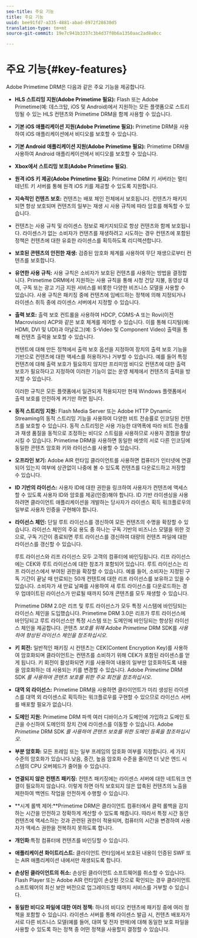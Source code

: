 ```yaml
---
seo-title: 주요 기능
title: 주요 기능
uuid: bee91fd7-a335-4881-abad-8972f28630d5
translation-type: tm+mt
source-git-commit: 19e7c941b3337c3b4d37f0b6a1350aac2ad8a0cc

---
```



# 주요 기능{#key-features}

Adobe Primetime DRM은 다음과 같은 주요 기능을 제공합니다.

* **HLS 스트리밍 지원(Adobe Primetime 필요):** Flash 또는 Adobe Primetime(예: 데스크탑, iOS 및 Android)에서 지원하는 모든 플랫폼으로 스트리밍될 수 있는 HLS 컨텐츠와 Primetime DRM을 함께 사용할 수 있습니다.
* **기본 iOS 애플리케이션 지원(Adobe Primetime 필요):** Primetime DRM을 사용하여 iOS 애플리케이션에서 비디오를 보호할 수 있습니다.
* **기본 Android 애플리케이션 지원(Adobe Primetime 필요):** Primetime DRM을 사용하여 Android 애플리케이션에서 비디오를 보호할 수 있습니다.
* **Xbox에서 스트리밍 보호(Adobe Primetime 필요)**.
* **원격 iOS 키 제공(Adobe Primetime 필요):** Primetime DRM 키 서버라는 멀티 테넌트 키 서버를 통해 원격 iOS 키를 제공할 수 있도록 지원합니다.
* **지속적인 컨텐츠 보호:** 컨텐츠는 배포 체인 전체에서 보호됩니다. 컨텐츠가 패키지되면 항상 보호되며 컨텐츠의 일부는 재생 시 사용 규칙에 따라 암호를 해독할 수 있습니다.
* 컨텐츠는 사용 규칙 및 라이센스 정보로 패키지되므로 항상 컨텐츠와 함께 보호됩니다. 라이센스가 없는 소비자가 컨텐츠를 재생하려고 시도하는 경우 컨텐츠에 포함된 정책은 컨텐츠에 대한 유효한 라이센스를 획득하도록 리디렉션합니다.
* **보호된 콘텐츠의 안전한 재생:** 검증된 암호화 체계를 사용하여 무단 재생으로부터 컨텐츠를 보호합니다.
* **유연한 사용 규칙:** 사용 규칙은 소비자가 보호된 컨텐츠를 사용하는 방법을 결정합니다. Primetime DRM에서 지원하는 사용 규칙을 통해 시청 건당 지불, 동영상 대여, 구독 또는 광고 기금 지원 서비스를 비롯한 다양한 비즈니스 모델을 사용할 수 있습니다. 사용 규칙은 패키징 중에 컨텐츠에 임베드하는 정책에 의해 지정되거나 라이센스 취득 중에 라이센스 서버에서 지정할 수 있습니다.
* **출력 보호:** 출력 보호 컨트롤을 사용하여 HDCP, CGMS-A 또는 Rovi(이전 Macrovision) ACP와 같은 보호 체계를 제어할 수 있습니다. 이를 통해 디지털(예: HDMI, DVI 및 UDI)과 아날로그(예: S-Video 및 Component Video) 출력을 통해 컨텐츠 출력을 보호할 수 있습니다.

   컨텐트에 대해 만든 정책에서 출력 보호 옵션을 지정하여 장치의 출력 보호 기능을 기반으로 컨텐츠에 대한 액세스를 허용하거나 거부할 수 있습니다. 예를 들어 특정 컨텐츠에 대해 출력 보호가 필요하지 않지만 프리미엄 비디오 컨텐츠에 대한 출력 보호가 필요하다고 지정하여 이러한 기능이 없는 운영 체제에서 컨텐츠의 출력을 방지할 수 있습니다.

   이러한 규칙은 모든 플랫폼에서 일관되게 적용되지만 현재 Windows 플랫폼에서 출력 보호를 안전하게 켜기만 하면 됩니다.

* **동적 스트리밍 지원:** Flash Media Server 또는 Adobe HTTP Dynamic Streaming의 동적 스트리밍 기능을 사용하여 다양한 비트 전송률로 인코딩된 컨텐츠를 보호할 수 있습니다. 동적 스트리밍은 사용 가능한 대역폭에 따라 비트 전송률과 재생 품질을 동적으로 조정하는 비디오 스트림을 사용하므로 사용자 경험을 향상시킬 수 있습니다. Primetime DRM을 사용하면 동일한 에셋의 서로 다른 인코딩에 동일한 콘텐츠 암호화 키와 라이선스를 사용할 수 있습니다.
* **오프라인 보기:** Adobe AIR 런타임 클라이언트를 사용하면 컴퓨터가 인터넷에 연결되어 있는지 여부에 상관없이 나중에 볼 수 있도록 컨텐츠를 다운로드하고 저장할 수 있습니다.
* **ID 기반의 라이선스:** 사용자 ID에 대한 권한을 링크하여 사용자가 컨텐츠에 액세스할 수 있도록 사용자 ID와 암호를 제공(인증)해야 합니다. ID 기반 라이센싱을 사용하려면 클라이언트 애플리케이션을 개발하는 당사자가 라이센스 획득 워크플로우의 일부로 사용자 인증을 구현해야 합니다.
* **라이선스 체인:** 단일 루트 라이선스를 갱신하여 모든 컨텐츠의 수명을 확장할 수 있습니다. 라이선스 체인의 주요 용도 중 하나는 구독 기반의 비즈니스 모델을 위한 것으로, 구독 기간이 종료되면 루트 라이선스를 갱신하여 대량의 컨텐츠 파일에 대한 라이선스를 갱신할 수 있습니다.

   루트 라이선스와 리프 라이선스 모두 고객의 컴퓨터에 바인딩됩니다. 리프 라이선스에는 CEK와 루트 라이선스에 대한 참조가 포함되어 있습니다. 루트 라이선스는 리프 라이선스에서 부여된 권한을 확장할 수 있습니다. 예를 들어, 소비자는 지정된 구독 기간이 끝날 때 만료되는 50개 컨텐트에 대한 리프 라이선스를 보유하고 있을 수 있습니다. 소비자가 새 만료 날짜를 사용하여 새 루트 라이선스를 다운로드하는 경우 업데이트된 라이선스가 만료될 때까지 50개 콘텐츠를 모두 재생할 수 있습니다.

   Primetime DRM 2.0은 리프 및 루트 라이선스가 모두 특정 시스템에 바인딩되는 라이선스 체인을 도입했습니다. Primetime DRM 3.0은 리프가 루트 라이선스에 바인딩되고 루트 라이선스만 특정 시스템 또는 도메인에 바인딩되는 향상된 라이선스 체인을 제공합니다. 콘텐츠 *보호를 위해 Adobe Primetime* DRM SDK를 *사용하여 향상된 라이선스 체인을 참조하십시오*.

* **키 회전:** 일반적인 패키징 시 컨텐츠는 CEK(Content Encryption Key)를 사용하여 암호화되며 클라이언트는 컨텐츠를 소비하기 위해 CEK가 포함된 라이센스를 얻게 됩니다. 키 회전이 활성화되면 키를 사용하여 내용의 일부만 암호화하도록 내용을 암호화하는 데 사용되는 키를 변경할 수 있습니다. Adobe *Primetime* DRM SDK *를 사용하여 콘텐츠 보호를 위한 주요 회전을 참조하십시오*.

* **대역 외 라이선스:** Primetime DRM을 사용하면 클라이언트가 미리 생성된 라이센스를 대역 외 라이센스로 획득하는 워크플로우를 구현할 수 있으므로 라이선스 서버를 배포할 필요가 없습니다.
* **도메인 지원:** Primetime DRM 파섹 여러 디바이스가 도메인에 가입하고 도메인 토큰을 수신하여 도메인의 장치 간에 라이센스를 이동할 수 있습니다. Adobe *Primetime* DRM SDK *를 사용하여 콘텐츠 보호를 위한 도메인 등록을 참조하십시오*.

* **부분 암호화:** 모든 프레임 또는 일부 프레임의 암호화 여부를 지정합니다. 세 가지 수준의 암호화가 있습니다.낮음, 중간, 높음 암호화 수준을 줄이면 더 낮은 엔드 시스템의 CPU 오버헤드가 줄어들 수 있습니다.
* **연결되지 않은 컨텐츠 패키징:** 컨텐츠 패키징에는 라이센스 서버에 대한 네트워크 연결이 필요하지 않습니다. 이렇게 하면 아직 보호되지 않은 압축된 컨텐츠의 노출을 제한하여 백엔드 작업을 안전하게 수행할 수 있습니다.
* **시계 롤백 제어:**Primetime DRM은 클라이언트 컴퓨터에서 클럭 롤백을 감지하는 시간을 안전하고 정확하게 계산할 수 있도록 해줍니다. 따라서 특정 시간 동안 컨텐츠에 액세스하는 것과 관련된 권한이 적용되며, 컴퓨터의 시간을 변경하여 사용자가 액세스 권한을 전복하지 못하도록 합니다.
* **개인화**:특정 컴퓨터에 컨텐츠를 바인딩할 수 있습니다.
* **애플리케이션 화이트리스트:** 클라이언트 런타임에서 보호된 내용이 인증된 SWF 또는 AIR 애플리케이션 내에서만 재생되도록 합니다.
* **손상된 클라이언트의 취소:** 손상된 클라이언트 소프트웨어를 취소할 수 있습니다. Flash Player 또는 Adobe AIR 런타임이 손상된 것으로 확인되는 경우 클라이언트 소프트웨어의 최신 보안 버전으로 업그레이드할 때까지 서비스를 거부할 수 있습니다.
* **동일한 비디오 파일에 대한 여러 정책:** 하나의 비디오 컨텐츠에 패키징 중에 여러 정책을 포함할 수 있습니다. 라이센스 서버를 통해 라이센스 발급 시, 컨텐츠 배포자가 서로 다른 비즈니스 모델(예를 들어, 대여 및 전자 판매)에 대해 동일한 보호 파일을 사용할 수 있도록 하는 정책 중 어떤 정책을 사용할지 결정할 수 있습니다.